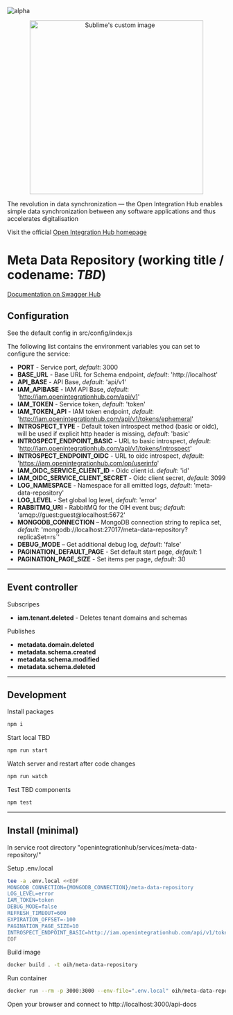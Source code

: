 ![alpha](https://img.shields.io/badge/Status-Alpha-yellowgreen.svg)

<p align="center">
  <img src="https://github.com/openintegrationhub/openintegrationhub/blob/master/Assets/medium-oih-einzeilig-zentriert.jpg" alt="Sublime's custom image" width="400"/>
</p>

The revolution in data synchronization — the Open Integration Hub enables simple data synchronization between any software applications and thus accelerates digitalisation

Visit the official [Open Integration Hub homepage](https://www.openintegrationhub.org/)

# Meta Data Repository (working title / codename: _TBD_)

[Documentation on Swagger Hub](https://app.swaggerhub.com/apis/basaas5/metadata-service/0.0.2)

## Configuration

See the default config in src/config/index.js

The following list contains the environment variables you can set to configure the service:

- **PORT** - Service port, _default_: 3000
- **BASE_URL** - Base URL for Schema endpoint, _default_: 'http://localhost'
- **API_BASE** - API Base, _default_: 'api/v1'
- **IAM_APIBASE** - IAM API Base, _default_: 'http://iam.openintegrationhub.com/api/v1'
- **IAM_TOKEN** - Service token, _default_: 'token'
- **IAM_TOKEN_API** - IAM token endpoint, _default_: 'http://iam.openintegrationhub.com/api/v1/tokens/ephemeral'
- **INTROSPECT_TYPE** - Default token introspect method (basic or oidc), will be used if explicit http header is missing, _default_: 'basic'
- **INTROSPECT_ENDPOINT_BASIC** - URL to basic introspect, _default_: 'http://iam.openintegrationhub.com/api/v1/tokens/introspect'
- **INTROSPECT_ENDPOINT_OIDC** - URL to oidc introspect, _default_: 'https://iam.openintegrationhub.com/op/userinfo'
- **IAM_OIDC_SERVICE_CLIENT_ID** - Oidc client id. _default_: 'id'
- **IAM_OIDC_SERVICE_CLIENT_SECRET** - Oidc client secret, _default_: 3099
- **LOG_NAMESPACE** - Namespace for all emitted logs, _default_: 'meta-data-repository'
- **LOG_LEVEL** - Set global log level, _default_: 'error'
- **RABBITMQ_URI** - RabbitMQ for the OIH event bus; _default_: 'amqp://guest:guest@localhost:5672'
- **MONGODB_CONNECTION** – MongoDB connection string to replica set, _default_: 'mongodb://localhost:27017/meta-data-repository?replicaSet=rs`'
- **DEBUG_MODE** – Get additional debug log, _default_: 'false'
- **PAGINATION_DEFAULT_PAGE** - Set default start page, _default_: 1
- **PAGINATION_PAGE_SIZE** - Set items per page, _default_: 30

---

## Event controller

Subscripes

- **iam.tenant.deleted** - Deletes tenant domains and schemas

Publishes

- **metadata.domain.deleted**
- **metadata.schema.created**
- **metadata.schema.modified**
- **metadata.schema.deleted**

---

## Development

Install packages

```zsh
npm i
```

Start local TBD

```zsh
npm run start
```

Watch server and restart after code changes

```zsh
npm run watch
```

Test TBD components

```zsh
npm test
```

---

## Install (minimal)

In service root directory "openintegrationhub/services/meta-data-repository/"

Setup .env.local

```zsh
tee -a .env.local <<EOF
MONGODB_CONNECTION={MONGODB_CONNECTION}/meta-data-repository
LOG_LEVEL=error
IAM_TOKEN=token
DEBUG_MODE=false
REFRESH_TIMEOUT=600
EXPIRATION_OFFSET=-100
PAGINATION_PAGE_SIZE=10
INTROSPECT_ENDPOINT_BASIC=http://iam.openintegrationhub.com/api/v1/tokens/introspect
EOF
```

Build image

```zsh
docker build . -t oih/meta-data-repository
```

Run container

```zsh
docker run --rm -p 3000:3000 --env-file=".env.local" oih/meta-data-repository
```

Open your browser and connect to http://localhost:3000/api-docs
